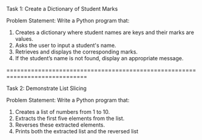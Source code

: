 Task 1: Create a Dictionary of Student Marks

Problem Statement: Write a Python program that:
1.  Creates a dictionary where student names are keys and their marks are values.
2.  Asks the user to input a student's name.
3.  Retrieves and displays the corresponding marks.
4.  If the student’s name is not found, display an appropriate message.

=============================================================================

Task 2: Demonstrate List Slicing

Problem Statement: Write a Python program that:

1.  Creates a list of numbers from 1 to 10.
2.  Extracts the first five elements from the list.
3.  Reverses these extracted elements.
4.  Prints both the extracted list and the reversed list
